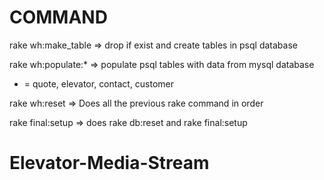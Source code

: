 # COMMAND

rake wh:make_table  => drop if exist and create tables in psql database

rake wh:populate:* => populate psql tables with data from mysql database 

* = quote, elevator, contact, customer

rake wh:reset => Does all the previous rake command in order

rake final:setup  => does rake db:reset and rake final:setup
# Elevator-Media-Stream
